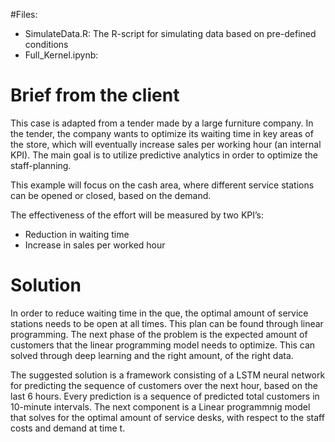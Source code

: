 #Files:

- SimulateData.R: The R-script for simulating data based on pre-defined conditions
- Full_Kernel.ipynb: 

#	Brief from the client
This case is adapted from a tender made by a large furniture company. In the tender, the company wants to optimize its waiting time in key areas of the store, which will eventually increase sales per working hour (an internal KPI). The main goal is to utilize predictive analytics in order to optimize the staff-planning.

This example will focus on the cash area, where different service stations can be opened or closed, based on the demand.

The effectiveness of the effort will be measured by two KPI’s: 
- Reduction in waiting time
- Increase in sales per worked hour

# Solution
In order to reduce waiting time in the que, the optimal amount of service stations needs to be open at all times. This plan can be found through linear programming. The next phase of the problem is the expected amount of customers that the linear programming model needs to optimize. This can solved through deep learning and the right amount, of the right data.

The suggested solution is a framework consisting of a LSTM neural network for predicting the sequence of customers over the next hour, based on the last 6 hours. Every prediction is a sequence of predicted total customers in 10-minute intervals. The next component is a Linear programmnig model that solves for the optimal amount of service desks, with respect to the staff costs and demand at time t. 

